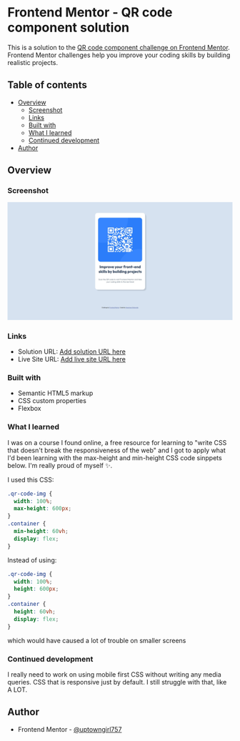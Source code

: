 # Frontend Mentor - QR code component solution

This is a solution to the [QR code component challenge on Frontend Mentor](https://www.frontendmentor.io/challenges/qr-code-component-iux_sIO_H). Frontend Mentor challenges help you improve your coding skills by building realistic projects.

## Table of contents

- [Overview](#overview)
  - [Screenshot](#screenshot)
  - [Links](#links)
  - [Built with](#built-with)
  - [What I learned](#what-i-learned)
  - [Continued development](#continued-development)
- [Author](#author)

## Overview

### Screenshot

![A Screenshot of my page](./images/screenshot.jpeg)

### Links

- Solution URL: [Add solution URL here](https://github.com/uptowngirl757/qr_code_project/blob/main/qr-code-component-main/index.html)
- Live Site URL: [Add live site URL here](https://your-live-site-url.com)

### Built with

- Semantic HTML5 markup
- CSS custom properties
- Flexbox

### What I learned

I was on a course I found online, a free resource for learning to "write CSS that doesn't break the responsiveness of the web" and I got to apply what I'd been learning with the max-height and min-height CSS code sinppets below. I'm really proud of myself ✨.

I used this CSS:

```css
.qr-code-img {
  width: 100%;
  max-height: 600px;
}
.container {
  min-height: 60vh;
  display: flex;
}
```

Instead of using:

```css
.qr-code-img {
  width: 100%;
  height: 600px;
}
.container {
  height: 60vh;
  display: flex;
}
```

which would have caused a lot of trouble on smaller screens

### Continued development

I really need to work on using mobile first CSS without writing any media queries. CSS that is responsive just by default. I still struggle with that, like A LOT.

## Author

- Frontend Mentor - [@uptowngirl757](https://www.frontendmentor.io/profile/uptowngirl757)
